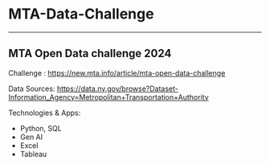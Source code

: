 # MTA-Data-Challenge
--- 
## MTA Open Data challenge 2024 ##

Challenge : https://new.mta.info/article/mta-open-data-challenge

Data Sources: https://data.ny.gov/browse?Dataset-Information_Agency=Metropolitan+Transportation+Authority

Technologies & Apps:

- Python, SQL
- Gen AI
- Excel
- Tableau
